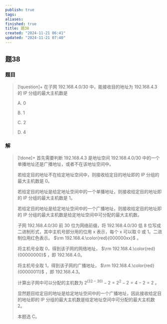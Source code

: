 ```yaml
---
publish: true
tags: 
aliases: 
finished: true
title: 题38
created: "2024-11-21 06:41"
updated: "2024-11-21 07:40"
---
```

## 题38
### 题目
> [!question]+
> 在子网 192.168.4.0/30 中，能接收目的地址为 192.168.4.3 的 IP 分组的最大主机数是
> 
> A. 0
> 
> B. 1
> 
> C. 2
> 
> D. 4
### 解
> [!done]+
> 首先需要判断 192.168.4.3 是地址空间 192.168.4.0/30 中的一个单播地址还是广播地址，或者不在该地址空间中。
> 
> 若给定目的地址不在给定地址空间中，则接收给定目的地址即的 IP 分组的最大主机数是 0。
> 
> 若给定目的地址是给定地址空间中的一个单播地址，则接收给定目的地址即的 IP 分组的最大主机数是 1。
> 
> 若给定目的地址是给定地址空间中的一个广播地址，则接收给定目的地址即的 IP 分组的最大主机数是给定地址空间中可分配的最大主机数。
> 
> 子网 192.168.4.0/30 前 30 位为网络前缀，将 192.168.4.0/30 低 8 位写成二进制形式，其中主机号部分用的位用 x 表示，每个 x 可以取 0 或 1。二进制位用红色表示。 $\rm 192.168.4.\color{red}{000000xx}$ 。
> 
> 将主机号全取 0，得到该子网的网络地址， $\rm 192.168.4.\color{red}{00000000}$ ，即 192.168.4.0。
> 
> 将主机号全取 1，得到该子网的广播地址， $\rm 192.168.4.\color{red}{00000011}$ ，即 192.168.4.3。
> 
> 计算出子网中可以分配的主机数为 $2^{(32-30)} - 2 = 2^2 - 2 = 4 - 2 = 2$ 。
> 
> 显然题目给定目的地址是给定地址空间中的一个广播地址，因此接收给定目的地址即的 IP 分组的最大主机数是给定地址空间中可分配的最大主机数 2。
> 
> 本题选 C。